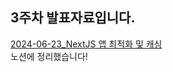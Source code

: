 ## 3주차 발표자료입니다.

[2024-06-23_NextJS 앱 최적화 및 캐싱](https://glow-spaghetti-e19.notion.site/3-eb6bf221e16b4bffa4575e44a0e7b75a?pvs=4)  
노션에 정리했습니다!
